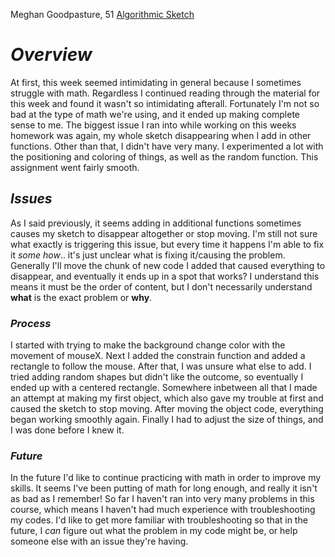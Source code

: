 Meghan Goodpasture, 51
[Algorithmic Sketch](https://meghangp.github.io/120-work/hw-6/)

# *Overview*

At first, this week seemed intimidating in general because I sometimes struggle with math. Regardless I continued reading through the material for this week and found it wasn't so intimidating afterall. Fortunately I'm not so bad at the type of math we're using, and it ended up making complete sense to me. The biggest issue I ran into while working on this weeks homework was again, my whole sketch disappearing when I add in other functions. Other than that, I didn't have very many. I experimented a lot with the positioning and coloring of things, as well as the random function. This assignment went fairly smooth.

## *Issues*

As I said previously, it seems adding in additional functions sometimes causes my sketch to disappear altogether or stop moving. I'm still not sure what exactly is triggering this issue, but every time it happens I'm able to fix it *some how*.. it's just unclear what is fixing it/causing the problem. Generally I'll move the chunk of new code I added that caused everything to disappear, and eventually it ends up in a spot that works? I understand this means it must be the order of content, but I don't necessarily understand **what** is the exact problem or **why**.

### *Process*

I started with trying to make the background change color with the movement of mouseX. Next I added the constrain function and added a rectangle to follow the mouse. After that, I was unsure what else to add. I tried adding random shapes but didn't like the outcome, so eventually I ended up with a centered rectangle. Somewhere inbetween all that I made an attempt at making my first object, which also gave my trouble at first and caused the sketch to stop moving. After moving the object code, everything began working smoothly again. Finally I had to adjust the size of things, and I was done before I knew it.

### *Future*

In the future I'd like to continue practicing with math in order to improve my skills. It seems I've been putting of math for long enough, and really it isn't as bad as I remember! So far I haven't ran into very many problems in this course, which means I haven't had much experience with troubleshooting my codes. I'd like to get more familiar with troubleshooting so that in the future, I *can* figure out what the problem in my code might be, or help someone else with an issue they're having. 

